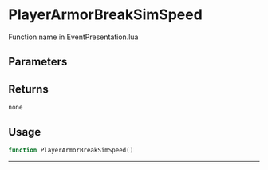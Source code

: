 # PlayerArmorBreakSimSpeed
Function name in EventPresentation.lua
## Parameters

## Returns
`none`
## Usage
```lua
function PlayerArmorBreakSimSpeed()
```
---
